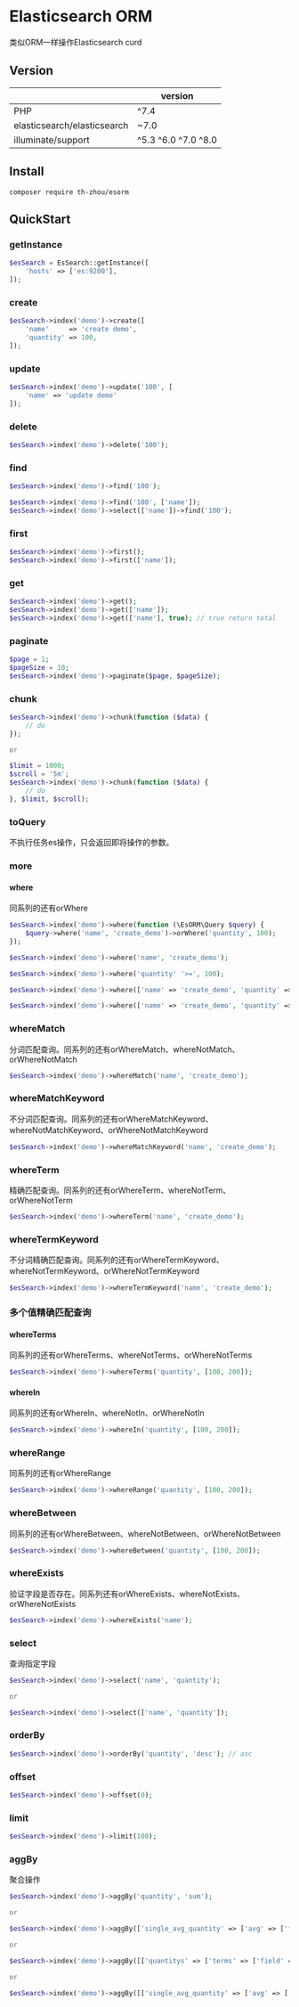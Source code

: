 # Elasticsearch ORM

类似ORM一样操作Elasticsearch curd

## Version
|                             |         version       |
| --------------------------- | --------------------- |
| PHP                         |          ^7.4         |
| elasticsearch/elasticsearch |          ~7.0         |
| illuminate/support          | ^5.3 ^6.0 ^7.0 ^8.0   |

## Install
```
composer require th-zhou/esorm
```

## QuickStart
### getInstance
```php
$esSearch = EsSearch::getInstance([
    'hosts' => ['es:9200'],
]);
```
### create
```php
$esSearch->index('demo')->create([
    'name'     => 'create demo',
    'quantity' => 100,
]);
```
### update
```php
$esSearch->index('demo')->update('100', [
    'name' => 'update demo'
]);
```
### delete
```php
$esSearch->index('demo')->delete('100');
```
### find
```php
$esSearch->index('demo')->find('100');
```
```php
$esSearch->index('demo')->find('100', ['name']);
$esSearch->index('demo')->select(['name'])->find('100');
```
### first
```php
$esSearch->index('demo')->first();
$esSearch->index('demo')->first(['name']);
```
### get
```php
$esSearch->index('demo')->get();
$esSearch->index('demo')->get(['name']);
$esSearch->index('demo')->get(['name'], true); // true return total
```
### paginate
```php
$page = 1;
$pageSize = 10;
$esSearch->index('demo')->paginate($page, $pageSize);
```
### chunk
```php
$esSearch->index('demo')->chunk(function ($data) {
    // do
});

or

$limit = 1000;
$scroll = '5m';
$esSearch->index('demo')->chunk(function ($data) {
    // do
}, $limit, $scroll);
```
### toQuery
不执行任务es操作，只会返回即将操作的参数。

### more
#### where
同系列的还有orWhere
```php
$esSearch->index('demo')->where(function (\EsORM\Query $query) {
    $query->where('name', 'create_demo')->orWhere('quantity', 100);
});

$esSearch->index('demo')->where('name', 'create_demo');

$esSearch->index('demo')->where('quantity' '>=', 100);

$esSearch->index('demo')->where(['name' => 'create_demo', 'quantity' => 100]);

$esSearch->index('demo')->where(['name' => 'create_demo', 'quantity' => [50, 150]]);
```
### whereMatch
分词匹配查询。同系列的还有orWhereMatch、whereNotMatch、orWhereNotMatch
```php
$esSearch->index('demo')->whereMatch('name', 'create_demo');
```
### whereMatchKeyword
不分词匹配查询。同系列的还有orWhereMatchKeyword、whereNotMatchKeyword、orWhereNotMatchKeyword
```php
$esSearch->index('demo')->whereMatchKeyword('name', 'create_demo');
```
### whereTerm
精确匹配查询。同系列的还有orWhereTerm、whereNotTerm、orWhereNotTerm
```php
$esSearch->index('demo')->whereTerm('name', 'create_demo');
```
### whereTermKeyword
不分词精确匹配查询。同系列的还有orWhereTermKeyword、whereNotTermKeyword、orWhereNotTermKeyword
```php
$esSearch->index('demo')->whereTermKeyword('name', 'create_demo');
```
### 多个值精确匹配查询
#### whereTerms
同系列的还有orWhereTerms、whereNotTerms、orWhereNotTerms
```php
$esSearch->index('demo')->whereTerms('quantity', [100, 200]);
```
#### whereIn
同系列的还有orWhereIn、whereNotIn、orWhereNotIn
```php
$esSearch->index('demo')->whereIn('quantity', [100, 200]);
```
### whereRange
同系列的还有orWhereRange
```php
$esSearch->index('demo')->whereRange('quantity', [100, 200]);
```
### whereBetween
同系列的还有orWhereBetween、whereNotBetween、orWhereNotBetween
```php
$esSearch->index('demo')->whereBetween('quantity', [100, 200]);
```
### whereExists
验证字段是否存在。同系列还有orWhereExists、whereNotExists、orWhereNotExists
```php
$esSearch->index('demo')->whereExists('name');
```
### select
查询指定字段
```php
$esSearch->index('demo')->select('name', 'quantity');

or

$esSearch->index('demo')->select(['name', 'quantity']);
```
### orderBy
```php
$esSearch->index('demo')->orderBy('quantity', 'desc'); // asc
```
### offset
```php
$esSearch->index('demo')->offset(0);
```
### limit
```php
$esSearch->index('demo')->limit(100);
```
### aggBy
聚合操作
```php
$esSearch->index('demo')->aggBy('quantity', 'sum');

or

$esSearch->index('demo')->aggBy(['single_avg_quantity' => ['avg' => ['field' => 'quantity']]]);

or

$esSearch->index('demo')->aggBy([['quantitys' => ['terms' => ['field' => 'quantity']]]])

or

$esSearch->index('demo')->aggBy([['single_avg_quantity' => ['avg' => ['field' => 'quantity']]], ['quantitys' => ['terms' => ['field' => 'quantity']]]]);
```
